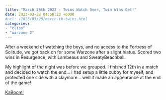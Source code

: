 ```yaml
---
title: "March 28th 2023 - Twins Watch Over, Twin Wins Get!"
date: 2023-03-28 04:50:23 +0000
#url: /2023/03/28/march-th-twins.html
categories:
- "clips"
- "warzone 2"
---
```

After a weekend of watching the boys, and no access to the Fortress of Solitude, we got back on for some Warzone after a slight hiatus.  Scored two wins in Resurgence, with Lambeaus and SweatyBeachball.

My highlight of the night was before we grouped.  I finished 12th in a match and decided to watch the end...  I had setup a little cubby for myself, and protected one side with a claymore... well it made an appearance at the end of the game!

[KaBoom!](https://medal.tv/games/cod-modern-warfare-i-i/clips/11Hjy00kqBjdxT/d1337pB1mFRJ?invite=cr-MSwxenEsMTcyNDIzNTUwLA)